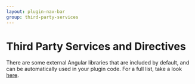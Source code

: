 ```yaml
---
layout: plugin-nav-bar
group: third-party-services
---
```


# Third Party Services and Directives

There are some external Angular libraries that are included by default, and can be automatically used in your plugin code. For a full list, take a look [here](https://github.com/Wizehive?query=+only%3Apublic+only%3Aforks+).
